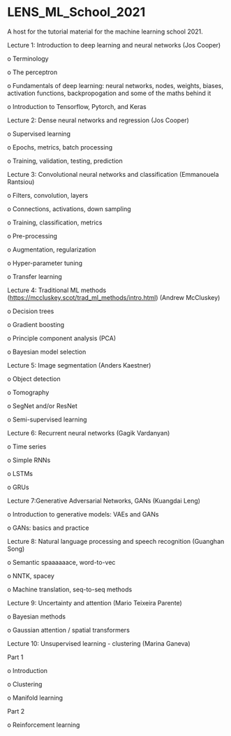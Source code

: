 # LENS_ML_School_2021
A host for the tutorial material for the machine learning school 2021.



Lecture 1: Introduction to deep learning and neural networks (Jos Cooper)

o    Terminology

o    The perceptron

o    Fundamentals of deep learning: neural networks, nodes, weights, biases, activation functions,  backpropogation and some of the maths behind it

o    Introduction to Tensorflow, Pytorch, and Keras 




Lecture 2: Dense neural networks and regression (Jos Cooper) 

o    Supervised learning

o    Epochs, metrics, batch processing

o    Training, validation, testing, prediction




Lecture 3: Convolutional neural networks and classification (Emmanouela Rantsiou)

o    Filters, convolution, layers

o    Connections, activations, down sampling

o    Training, classification, metrics

o    Pre-processing

o    Augmentation, regularization

o    Hyper-parameter tuning

o    Transfer learning





Lecture 4: Traditional ML methods (https://mccluskey.scot/trad_ml_methods/intro.html) (Andrew McCluskey)

o    Decision trees

o    Gradient boosting

o    Principle component analysis (PCA)

o    Bayesian model selection




Lecture 5: Image segmentation (Anders Kaestner)

o    Object detection

o    Tomography

o    SegNet and/or ResNet

o    Semi-supervised learning




Lecture 6: Recurrent neural networks (Gagik Vardanyan)

o    Time series

o    Simple RNNs

o    LSTMs

o    GRUs




Lecture 7:Generative Adversarial Networks, GANs (Kuangdai Leng)

o    Introduction to generative models: VAEs and GANs

o    GANs: basics and practice




Lecture 8: Natural language processing and speech recognition  (Guanghan Song)

o    Semantic spaaaaaace, word-to-vec

o    NNTK, spacey

o    Machine translation, seq-to-seq methods





Lecture 9: Uncertainty and attention (Mario Teixeira Parente)

o    Bayesian methods 

o    Gaussian attention / spatial transformers




Lecture 10: Unsupervised learning - clustering (Marina Ganeva)

Part 1

o   Introduction

o    Clustering

o    Manifold learning

Part 2

o    Reinforcement learning

